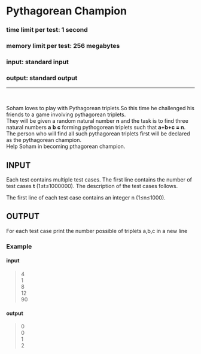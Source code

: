 # Pythagorean Champion
### time limit per test: 1 second
### memory limit per test: 256 megabytes
### input: standard input
### output: standard output  
------ 
<br />

Soham loves to play with Pythagorean triplets.So this time he challenged his friends to a game involving pythagorean triplets.  
They will be given a random natural number **n** and the task is to find three natural numbers **a** **b** **c** forming pythogorean triplets such that 
**a+b+c = n**. The person who will find all such pythagorean triplets first will be declared as the pythagorean champion.  
Help Soham in becoming pthagorean champion.

## **INPUT**  
  
Each test contains multiple test cases. The first line contains the number of test cases **t** (1≤t≤1000000). The description of the test cases follows.

The first line of each test case contains an integer n (1≤n≤1000).  
  
## **OUTPUT**

For each test case print the number possible of triplets a,b,c in a new line

### **Example**  
#### **input**  
>4  
>1  
>8  
>12  
>90  

#### **output**    
>0  
>0  
>1  
>2  